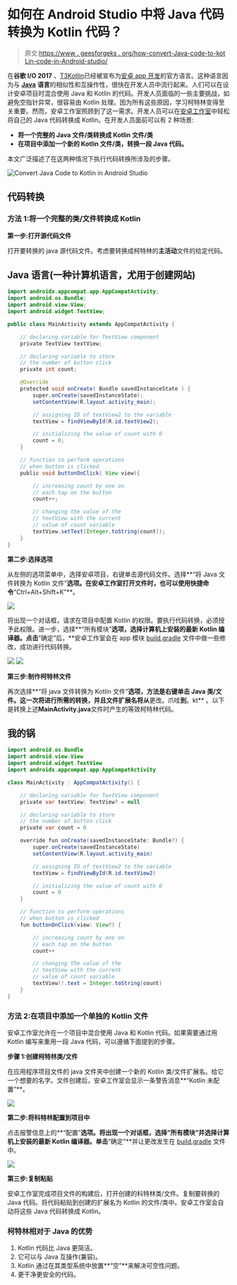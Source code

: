 # 如何在 Android Studio 中将 Java 代码转换为 Kotlin 代码？

> 原文:[https://www . geesforgeks . org/how-convert-Java-code-to-kot Lin-code-in-Android-studio/](https://www.geeksforgeeks.org/how-to-convert-java-code-to-kotlin-code-in-android-studio/)

在**谷歌 I/O 2017** 、[T3Kotlin](https://www.geeksforgeeks.org/kotlin-programming-language/)已经被宣布为[安卓 app 开发](https://www.geeksforgeeks.org/kotlin-android-tutorial/)的官方语言。这种语言因为与 [**Java**](https://www.geeksforgeeks.org/java/) **语言**的相似性和互操作性，很快在开发人员中流行起来。人们可以在设计安卓项目时混合使用 Java 和 Kotlin 的代码。开发人员面临的一些主要挑战，如避免空指针异常，很容易由 Kotlin 处理。因为所有这些原因，学习柯特林变得至关重要。然而，安卓工作室照顾到了这一需求。开发人员可以在[安卓工作室](https://www.geeksforgeeks.org/guide-to-install-and-set-up-android-studio/)中轻松将自己的 Java 代码转换成 Kotlin。在开发人员面前可以有 2 种场景:

*   **将一个完整的 Java 文件/类转换成 Kotlin 文件/类**
*   **在项目中添加一个新的 Kotlin 文件/类，转换一段 Java 代码。**

本文广泛描述了在这两种情况下执行代码转换所涉及的步骤。

![ Convert Java Code to Kotlin in Android Studio](img/6e736e4849b51e64d27512d42f718e21.png)

## 代码转换

### 方法 1:将一个完整的类/文件转换成 Kotlin

**第一步:打开源代码文件**

打开要转换的 java 源代码文件。考虑要转换成柯特林的**主活动**文件的给定代码。

## Java 语言(一种计算机语言，尤用于创建网站)

```java
import androidx.appcompat.app.AppCompatActivity;
import android.os.Bundle;
import android.view.View;
import android.widget.TextView;

public class MainActivity extends AppCompatActivity {

    // declaring variable for TextView component
    private TextView textView;

    // declaring variable to store
    // the number of button click
    private int count;

    @Override
    protected void onCreate( Bundle savedInstanceState ) {
        super.onCreate(savedInstanceState);
        setContentView(R.layout.activity_main);

        // assigning ID of textView2 to the variable
        textView = findViewById(R.id.textView2);

        // initializing the value of count with 0
        count = 0;
    }

    // function to perform operations
    // when button is clicked
    public void buttonOnClick( View view){

        // increasing count by one on
        // each tap on the button
        count++;

        // changing the value of the
        // textView with the current
        // value of count variable
        textView.setText(Integer.toString(count));
    }
}
```

**第二步:选择选项**

从左侧的选项菜单中，选择安卓项目，右键单击源代码文件。选择**“将 Java 文件转换为 Kotlin 文件”**选项。在安卓工作室打开文件时，也可以使用快捷命令**“Ctrl+Alt+Shift+K”**。

![](img/86c509ac96115f372e36afb25af10c26.png)

将出现一个对话框，请求在项目中配置 Kotlin 的权限。要执行代码转换，必须授予此权限。进一步，选择**“所有模块”**选项，选择计算机上安装的最新 Kotlin 编译器。点击**“确定”后，**安卓工作室会在 app 模块 [build.gradle](https://www.geeksforgeeks.org/android-build-gradle/) 文件中做一些修改，成功进行代码转换。

![](img/86019d68bfdd0145842de803a28bd13e.png) ![](img/b8e039b8b563499fe29eb9d5e313e55b.png)

**第三步:制作柯特林文件**

再次选择**“将 java 文件转换为 Kotlin 文件”**选项，方法是右键单击 Java 类/文件。这一次将进行所需的转换，并且文件扩展名将从**更改。爪哇**到**。kt** 。以下是转换上述**MainActivity.java**文件时产生的等效柯特林代码。

## 我的锅

```java
import android.os.Bundle
import android.view.View
import android.widget.TextView
import androidx.appcompat.app.AppCompatActivity

class MainActivity : AppCompatActivity() {

    // declaring variable for TextView component
    private var textView: TextView? = null

    // declaring variable to store
    // the number of button click
    private var count = 0

    override fun onCreate(savedInstanceState: Bundle?) {
        super.onCreate(savedInstanceState)
        setContentView(R.layout.activity_main)

        // assigning ID of textView2 to the variable
        textView = findViewById(R.id.textView2)

        // initializing the value of count with 0
        count = 0
    }

    // function to perform operations
    // when button is clicked
    fun buttonOnClick(view: View?) {

        // increasing count by one on
        // each tap on the button
        count++

        // changing the value of the
        // textView with the current
        // value of count variable
        textView!!.text = Integer.toString(count)
    }
}
```

### 方法 2:在项目中添加一个单独的 Kotlin 文件

安卓工作室允许在一个项目中混合使用 Java 和 Kotlin 代码。如果需要通过用 Kotlin 编写来重用一段 Java 代码，可以遵循下面提到的步骤。

**步骤 1:创建柯特林类/文件**

在应用程序项目文件的 java 文件夹中创建一个新的 Kotlin 类/文件扩展名。给它一个想要的名字。文件创建后，安卓工作室会显示一条警告消息**“Kotlin 未配置”**。

![](img/dd9a190fae693ffa91a1ecb3c531837c.png)

**第二步:将科特林配置到项目中**

点击报警信息上的**“配置”**选项。将出现一个对话框，选择“所有模块”并选择计算机上安装的最新 Kotlin 编译器。单击**“确定”**并让更改发生在 [build.gradle](https://www.geeksforgeeks.org/android-build-gradle/) 文件中。

![](img/b8e039b8b563499fe29eb9d5e313e55b.png)

**第三步:复制粘贴**

安卓工作室完成项目文件的构建后，打开创建的科特林类/文件。复制要转换的 Java 代码。将代码粘贴到创建的扩展名为 Kotlin 的文件/类中。安卓工作室会自动将这些 Java 代码转换成 Kotlin。

### 柯特林相对于 Java 的优势

1.  Kotlin 代码比 Java 更简洁。
2.  它可以与 Java 互操作(兼容)。
3.  Kotlin 通过在其类型系统中放置**“空”**来解决可空性问题。
4.  更干净更安全的代码。